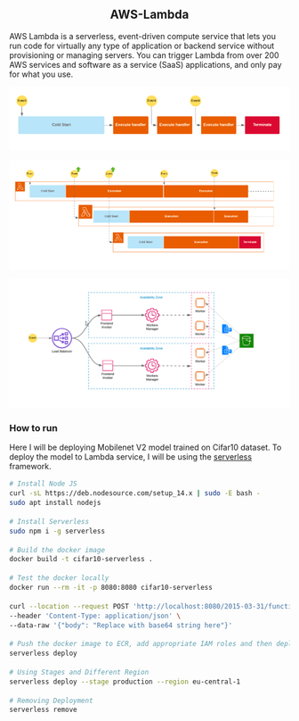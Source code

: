 <div align="center">

## AWS-Lambda

</div>

AWS Lambda is a serverless, event-driven compute service that lets you run code for virtually any type of application or backend service without provisioning or managing servers. You can trigger Lambda from over 200 AWS services and software as a service (SaaS) applications, and only pay for what you use.

![Cold Start](./resources/1.png)

![Scaling](./resources/2.png)

![Lambda flow](./resources/3.png)

### How to run

Here I will be deploying Mobilenet V2 model trained on Cifar10 dataset. To deploy the model to Lambda service, I will be using the [serverless](https://www.serverless.com/) framework.

```bash
# Install Node JS
curl -sL https://deb.nodesource.com/setup_14.x | sudo -E bash -
sudo apt install nodejs

# Install Serverless
sudo npm i -g serverless

# Build the docker image
docker build -t cifar10-serverless .

# Test the docker locally
docker run --rm -it -p 8080:8080 cifar10-serverless

curl --location --request POST 'http://localhost:8080/2015-03-31/functions/function/invocations' \
--header 'Content-Type: application/json' \
--data-raw '{"body": "Replace with base64 string here"}'

# Push the docker image to ECR, add appropriate IAM roles and then deploy using
serverless deploy

# Using Stages and Different Region
serverless deploy --stage production --region eu-central-1

# Removing Deployment
serverless remove

```
